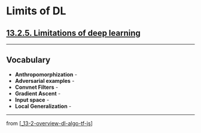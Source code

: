 # Limits of DL

## [**13.2.5.** Limitations of deep learning](https://livebook.manning.com/book/deep-learning-with-javascript/chapter-13/127)

---

## **Vocabulary**

- **Anthropomorphization** -
- **Adversarial examples** -
- **Convnet Filters** -
- **Gradient Ascent** -
- **Input space** -
- **Local Generalization** -

---
from [[_13-2-overview-dl-algo-tf-js]]

[//begin]: # "Autogenerated link references for markdown compatibility"
[_13-2-overview-dl-algo-tf-js]: _13-2-overview-dl-algo-tf-js.md "🎓 DL Algo TF.js"
[//end]: # "Autogenerated link references"